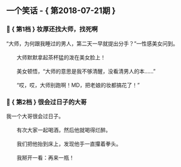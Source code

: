## 一个笑话 - { 第2018-07-21期 }
</hr>

### :jack_o_lantern: { 第1档 } 妆厚还找大师，找死啊
“大师，为何跟我睡过的男人，第二天一早就提出分手？”一性感美女问到。<br/><br/>　　大师默默拿起茶杯猛的泼在美女脸上！<br/><br/>　　美女顿悟，“大师的意思是我不够清醒，没看清男人的本……”<br/><br/>　　“哎，哎，大师别跑啊！MD，把老娘的妆都搞花了！”


### :jack_o_lantern: { 第2档 } 很会过日子的大哥
我一个大哥很会过日子。<br/><br/>　　有次大家一起喝酒，然后他就喝得烂醉。<br/><br/>　　我们把他抬到床上，发现他手一直攥着拳头。<br/><br/>　　我掰开一看：再来一瓶！


